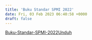```yaml
---
title: 'Buku Standar SPMI 2022'
date: Fri, 03 Feb 2023 06:40:58 +0000
draft: false
---
```


[Buku-Standar-SPMI-2022](https://cloud.unda.ac.id/www/wp-content/uploads/2023/02/Buku-Standar-SPMI-2022.pdf)[Unduh](https://cloud.unda.ac.id/www/wp-content/uploads/2023/02/Buku-Standar-SPMI-2022.pdf)